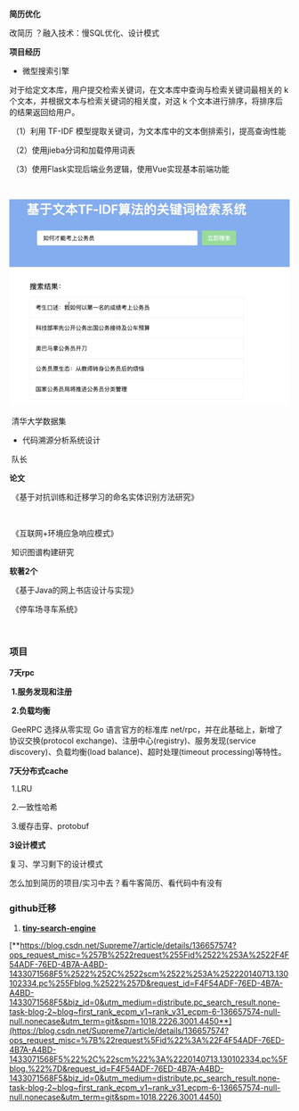 **简历优化**





改简历 ？融入技术：慢SQL优化、设计模式





**项目经历**







- 微型搜索引擎

​	对于给定文本库，用户提交检索关键词，在文本库中查询与检索关键词最相关的 k 个文本，并根据文本与检索关键词的相关度，对这 k 个文本进行排序，将排序后的结果返回给用户。

​	（1）利用 TF-IDF 模型提取关键词，为文本库中的文本倒排索引，提高查询性能

​	（2）使用jieba分词和加载停用词表

​	（3）使用Flask实现后端业务逻辑，使用Vue实现基本前端功能

​		

![image-20241101174146272](3%E7%AE%80%E5%8E%86/images/image-20241101174146272.png)

​	 清华大学数据集



- 代码溯源分析系统设计

​	队长







**论文**

​	《基于对抗训练和迁移学习的命名实体识别方法研究》

​		

​	《互联网+环境应急响应模式》



​	知识图谱构建研究



**软著2个**

​	《基于Java的网上书店设计与实现》



​	《停车场寻车系统》





​	

### 项目





**7天rpc**

​	**1.服务发现和注册**

​	**2.负载均衡**

​	GeeRPC 选择从零实现 Go 语言官方的标准库 net/rpc，并在此基础上，新增了协议交换(protocol exchange)、注册中心(registry)、服务发现(service discovery)、负载均衡(load balance)、超时处理(timeout processing)等特性。





**7天分布式cache**

​	1.LRU

​	2.一致性哈希

​	3.缓存击穿、protobuf





**3设计模式**

复习、学习剩下的设计模式

怎么加到简历的项目/实习中去？看牛客简历、看代码中有没有







### github迁移

1. [**tiny-search-engine**](https://gitee.com/weiambt/tiny-search-engine)

[**https://blog.csdn.net/Supreme7/article/details/136657574?ops_request_misc=%257B%2522request%255Fid%2522%253A%2522F4F54ADF-76ED-4B7A-A4BD-1433071568F5%2522%252C%2522scm%2522%253A%252220140713.130102334.pc%255Fblog.%2522%257D&request_id=F4F54ADF-76ED-4B7A-A4BD-1433071568F5&biz_id=0&utm_medium=distribute.pc_search_result.none-task-blog-2~blog~first_rank_ecpm_v1~rank_v31_ecpm-6-136657574-null-null.nonecase&utm_term=git&spm=1018.2226.3001.4450**](https://blog.csdn.net/Supreme7/article/details/136657574?ops_request_misc=%7B%22request%5Fid%22%3A%22F4F54ADF-76ED-4B7A-A4BD-1433071568F5%22%2C%22scm%22%3A%2220140713.130102334.pc%5Fblog.%22%7D&request_id=F4F54ADF-76ED-4B7A-A4BD-1433071568F5&biz_id=0&utm_medium=distribute.pc_search_result.none-task-blog-2~blog~first_rank_ecpm_v1~rank_v31_ecpm-6-136657574-null-null.nonecase&utm_term=git&spm=1018.2226.3001.4450)



​	
